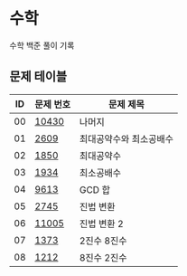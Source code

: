 # 수학 <Math>
수학 백준 풀이 기록
## 문제 테이블
|ID|문제 번호|문제 제목|
|---|------|---|
|00|[10430](https://www.acmicpc.net/problem/10430)|나머지|
|01|[2609](https://www.acmicpc.net/problem/2609)|최대공약수와 최소공배수|
|02|[1850](https://www.acmicpc.net/problem/1850)|최대공약수|
|03|[1934](https://www.acmicpc.net/problem/1934)|최소공배수|
|04|[9613](https://www.acmicpc.net/problem/9613)|GCD 합|
|05|[2745](https://www.acmicpc.net/problem/2745)|진법 변환|
|06|[11005](https://www.acmicpc.net/problem/11005)|진법 변환 2|
|07|[1373](https://www.acmicpc.net/problem/1373)|2진수 8진수|
|08|[1212](https://www.acmicpc.net/problem/1212)|8진수 2진수|
